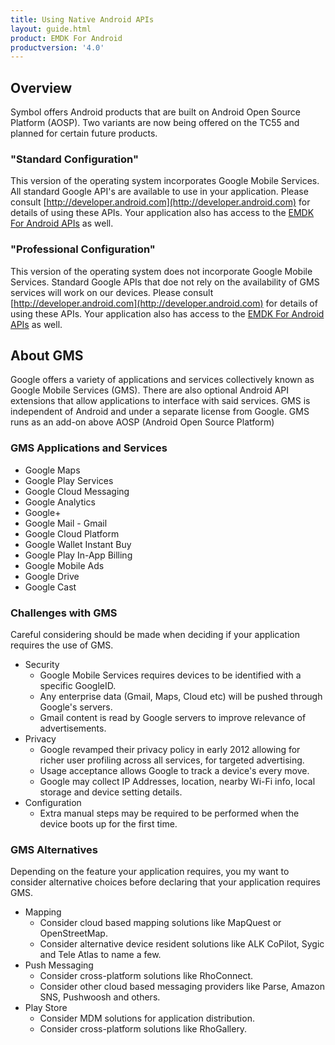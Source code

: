 ```yaml
---
title: Using Native Android APIs
layout: guide.html
product: EMDK For Android
productversion: '4.0'
---
```


## Overview
Symbol offers Android products that are built on Android Open Source Platform (AOSP). Two variants are now being offered on the TC55 and planned for certain future products.

### "Standard Configuration"
This version of the operating system incorporates Google Mobile Services. All standard Google API's are available to use in your application. Please consult [http://developer.android.com](http://developer.android.com) for details of using these APIs. Your application also has access to the [EMDK For Android APIs](/emdk-for-android/4-0/api) as well.

### "Professional Configuration" 
This version of the operating system does not incorporate Google Mobile Services. Standard Google APIs that doe not rely on the availability of GMS services will work on our devices. Please consult [http://developer.android.com](http://developer.android.com) for details of using these APIs. Your application also has access to the [EMDK For Android APIs](/emdk-for-android/4-0/api) as well.

## About GMS
Google offers a variety of applications and services collectively known as Google Mobile Services (GMS). There are also optional Android API extensions that allow applications to interface with said services. GMS is independent of Android and under a separate license from Google. GMS runs as an add-on above AOSP (Android Open Source Platform)

### GMS Applications and Services

* Google Maps
* Google Play Services
* Google Cloud Messaging
* Google Analytics
* Google+
* Google Mail - Gmail
* Google Cloud Platform
* Google Wallet Instant Buy
* Google Play In-App Billing
* Google Mobile Ads
* Google Drive
* Google Cast

### Challenges with GMS
Careful considering should be made when deciding if your application requires the use of GMS.

* Security 
	* Google Mobile Services requires devices to be identified with a specific GoogleID. 
	* Any enterprise data (Gmail, Maps, Cloud etc) will be pushed through Google's servers.
	* Gmail content is read by Google servers to improve relevance of advertisements.
* Privacy
	* Google revamped their privacy policy in early 2012 allowing for richer user profiling across all services, for targeted advertising.
	* Usage acceptance allows Google to track a device's every move.
	* Google may collect IP Addresses, location, nearby Wi-Fi info, local storage and device setting details.  
* Configuration
	* Extra manual steps may be required to be performed when the device boots up for the first time. 

### GMS Alternatives
Depending on the feature your application requires, you my want to consider alternative choices before declaring that your application requires GMS. 

* Mapping
	* Consider cloud based mapping solutions like MapQuest or OpenStreetMap.
	* Consider alternative device resident solutions like ALK CoPilot, Sygic and Tele Atlas to name a few.
* Push Messaging
	* Consider cross-platform solutions like RhoConnect.
	* Consider other cloud based messaging providers like Parse, Amazon SNS, Pushwoosh and others.
* Play Store
	* Consider MDM solutions for application distribution.
	* Consider cross-platform solutions like RhoGallery.









